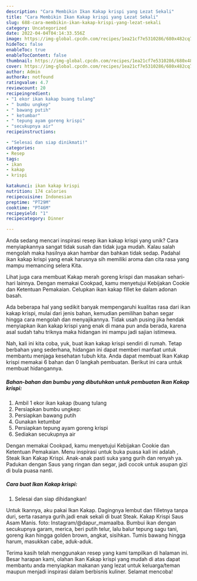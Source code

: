```yaml
---
description: "Cara Membikin Ikan Kakap krispi yang Lezat Sekali"
title: "Cara Membikin Ikan Kakap krispi yang Lezat Sekali"
slug: 688-cara-membikin-ikan-kakap-krispi-yang-lezat-sekali
category: Uncategorized
date: 2022-04-04T04:14:33.556Z
image: https://img-global.cpcdn.com/recipes/1ea21cf7e5310286/680x482cq70/ikan-kakap-krispi-foto-resep-utama.jpg
hideToc: false
enableToc: true
enableTocContent: false
thumbnail: https://img-global.cpcdn.com/recipes/1ea21cf7e5310286/680x482cq70/ikan-kakap-krispi-foto-resep-utama.jpg
cover: https://img-global.cpcdn.com/recipes/1ea21cf7e5310286/680x482cq70/ikan-kakap-krispi-foto-resep-utama.jpg
author: Admin
authorAv: notfound
ratingvalue: 4.7
reviewcount: 20
recipeingredient:
- "1 ekor ikan kakap buang tulang"
- " bumbu ungkep"
- " bawang putih"
- " ketumbar"
- " tepung ayam goreng krispi"
- "secukupnya air"
recipeinstructions:

- "Selesai dan siap dinikmati!"
categories:
- Resep
tags:
- ikan
- kakap
- krispi

katakunci: ikan kakap krispi 
nutrition: 174 calories
recipecuisine: Indonesian
preptime: "PT29M"
cooktime: "PT46M"
recipeyield: "1"
recipecategory: Dinner

---
```





Anda sedang mencari inspirasi resep ikan kakap krispi yang unik? Cara menyiapkannya sangat tidak susah dan tidak juga mudah. Kalau salah mengolah maka hasilnya akan hambar dan bahkan tidak sedap. Padahal ikan kakap krispi yang enak harusnya sih memiliki aroma dan cita rasa yang mampu memancing selera Kita.





Lihat juga cara membuat Kakap merah goreng krispi dan masakan sehari-hari lainnya. Dengan memakai Cookpad, kamu menyetujui Kebijakan Cookie dan Ketentuan Pemakaian. Celupkan ikan kakap fillet ke dalam adonan basah.

Ada beberapa hal yang sedikit banyak mempengaruhi kualitas rasa dari ikan kakap krispi, mulai dari jenis bahan, kemudian pemilihan bahan segar hingga cara mengolah dan menyajikannya. Tidak usah pusing jika hendak menyiapkan ikan kakap krispi yang enak di mana pun anda berada, karena asal sudah tahu triknya maka hidangan ini mampu jadi sajian istimewa.






Nah, kali ini kita coba, yuk, buat ikan kakap krispi sendiri di rumah. Tetap berbahan yang sederhana, hidangan ini dapat memberi manfaat untuk membantu menjaga kesehatan tubuh kita. Anda dapat membuat Ikan Kakap krispi memakai 6 bahan dan 0 langkah pembuatan. Berikut ini cara untuk membuat hidangannya.

<!--inarticleads1-->

##### Bahan-bahan dan bumbu yang dibutuhkan untuk pembuatan Ikan Kakap krispi:

1. Ambil 1 ekor ikan kakap (buang tulang
1. Persiapkan  bumbu ungkep:
1. Persiapkan  bawang putih
1. Gunakan  ketumbar
1. Persiapkan  tepung ayam goreng krispi
1. Sediakan secukupnya air


Dengan memakai Cookpad, kamu menyetujui Kebijakan Cookie dan Ketentuan Pemakaian. Menu inspirasi untuk buka puasa kali ini adalah , Steak Ikan Kakap Krispi. Anak-anak pasti suka yang gurih dan renyah ya. Padukan dengan Saus yang ringan dan segar, jadi cocok untuk asupan gizi di bula puasa nanti. 

<!--inarticleads2-->

##### Cara buat Ikan Kakap krispi:


1. Selesai dan siap dihidangkan!

Untuk Ikannya, aku pakai Ikan Kakap. Dagingnya lembut dan filletnya tanpa duri, serta rasanya gurih.jadi enak sekali di buat Steak. Kakap Krispi Saus Asam Manis. foto: Instagram/@dapur_mamaalba. Bumbui ikan dengan secukupnya garam, merica, beri putih telur, lalu balur tepung sagu tani, goreng ikan hingga golden brown, angkat, sisihkan. Tumis bawang hingga harum, masukkan cabe, aduk-aduk. 

Terima kasih telah menggunakan resep yang kami tampilkan di halaman ini. Besar harapan kami, olahan Ikan Kakap krispi yang mudah di atas dapat membantu anda menyiapkan makanan yang lezat untuk keluarga/teman maupun menjadi inspirasi dalam berbisnis kuliner. Selamat mencoba!
